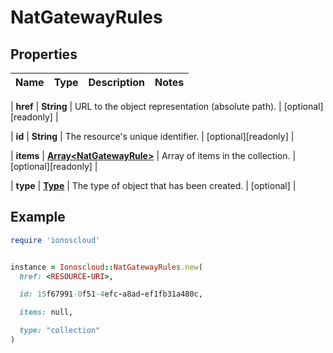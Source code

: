 # NatGatewayRules

## Properties

| Name | Type | Description | Notes |
| ---- | ---- | ----------- | ----- |

| **href** | **String** | URL to the object representation (absolute path). | [optional][readonly] |

| **id** | **String** | The resource&#39;s unique identifier. | [optional][readonly] |

| **items** | [**Array&lt;NatGatewayRule&gt;**](NatGatewayRule.md) | Array of items in the collection. | [optional][readonly] |

| **type** | [**Type**](Type.md) | The type of object that has been created. | [optional] |

## Example

```ruby
require 'ionoscloud'


instance = Ionoscloud::NatGatewayRules.new(
  href: <RESOURCE-URI>,

  id: 15f67991-0f51-4efc-a8ad-ef1fb31a480c,

  items: null,

  type: "collection"
)
```

